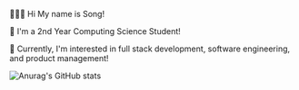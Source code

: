 👩🏻‍💻 Hi My name is Song!

🏫 I'm a 2nd Year Computing Science Student! 

👾 Currently, I'm interested in full stack development, software engineering, and product management!


![Anurag's GitHub stats](github-readme-stats-navy-kappa-31.vercel.app/api?username=eunsongkoh&theme=rose&hide_rank=true)
